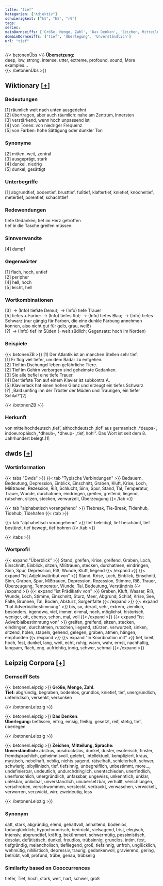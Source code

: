 ```yaml
---
title: "tief"
kategorien: ["Adjektiv"]
schwierigkeit: ["k5", "h5", "r9"]
tags:
series:
mainDornseiffs: ['Größe, Menge, Zahl', 'Das Denken', 'Zeichen, Mitteilung, Sprache']
domainDornseiffs: ['Tief', 'Überlegung', 'Unverständlich']
url: "tief"
---
```


{{< betonenÜbs >}}
**Übersetzung:**  
deep, low, strong, intense, utter, extreme, profound, sound, More examples...  
{{< /betonenÜbs >}}

## Wiktionary [[+](https://de.wiktionary.org/wiki/tief)]

### Bedeutungen
[1] räumlich weit nach unten ausgedehnt  
[2] übertragen, aber auch räumlich: nahe am Zentrum, Innersten  
[3] verstärkend, wenn hoch unpassend ist  
[4] von Tönen: von niedriger Frequenz  
[5] von Farben: hohe Sättigung oder dunkler Ton  

### Synonyme
[2] mitten, weit, zentral  
[3] ausgeprägt, stark  
[4] dunkel, niedrig  
[5] dunkel, gesättigt  

### Unterbegriffe
[1] abgrundtief, bodentief, brusttief, fußtief, klaftertief, knietief, knöcheltief, metertief, porentief, schachttief  

### Redewendungen
tiefe Gedanken; tief im Herz getroffen  
tief in die Tasche greifen müssen  

### Sinnverwandte
[4] dumpf  

### Gegenwörter
[1] flach, hoch, untief  
[2] peripher  
[4] hell, hoch  
[5] leicht, hell  

### Wortkombinationen
[3]  -> (Info) tiefste Demut;  -> (Info) tiefe Trauer  
[5] tiefes + Farbe:  -> (Info) tiefes Rot;  -> (Info) tiefes Blau;  -> (Info) tiefes Schwarz (nur gängig für Farben, die eine dunkle Färbung annehmen können, also nicht gut für gelb, grau, weiß)  
[?]  -> (Info) tief im Süden (=weit südlich; Gegensatz: hoch im Norden)  

### Beispiele
{{< betonenZB >}}
[1] Der Atlantik ist an manchen Stellen sehr tief.  
[1] Er flog viel tiefer, um dem Radar zu entgehen.  
[2] Tief im Dschungel leben gefährliche Tiere.  
[2] Tief im Gehirn verborgen sind geheimste Gedanken.  
[3] Sie alle befiel eine tiefe Trauer.  
[4] Der tiefste Ton auf einem Klavier ist subkontra A.  
[5] Klavierlack hat einen hohen Glanz und erzeugt ein tiefes Schwarz.  
[?] „Bald umfing ihn der Tröster der Müden und Traurigen, ein tiefer Schlaf!“[2]  

{{< /betonenZB >}}
### Herkunft
von mittelhochdeutsch ‚tief’, althochdeutsch ‚tiof’ aus germanisch ‚*deupa-’, indoeuropäisch ‚*dheub-, *dheup- „tief, hohl“. Das Wort ist seit dem 8. Jahrhundert belegt.[1]  



## dwds [[+](https://www.dwds.de/wb/tief)]

### Wortinformation
{{< tabs "Dwds" >}}
{{< tab "Typische Verbindungen" >}}
Bedauern, Bedeutung, Depression, Einblick, Einschnitt, Graben, Kluft, Krise, Loch, Mißtrauen, Rezession, Riß, Schlucht, Sinn, Spur, Stand, Tal, Temperatur, Trauer, Wunde, durchatmen, eindringen, greifen, greifend, liegend, rutschen, sitzen, stecken, verwurzelt, Überzeugung
{{< /tab >}}

{{< tab "alphabetisch vorangehend" >}}
Tiebreak, Tie-Break, Tidenhub, Tidehub, Tidehafen
{{< /tab >}}

{{< tab "alphabetisch vorangehend" >}}
tief beleidigt, tief beschämt, tief bestürzt, tief bewegt, tief bohren
{{< /tab >}}

{{< /tabs >}}

### Wortprofil
{{< expand "Überblick" >}} Stand, greifen, Krise, greifend, Graben, Loch, Einschnitt, Einblick, sitzen, Mißtrauen, stecken, durchatmen, eindringen, Sinn, Spur, Depression, Riß, Wunde, Kluft, liegend {{< /expand >}}
{{< expand "ist Adjektivattribut von" >}} Stand, Krise, Loch, Einblick, Einschnitt, Sinn, Graben, Spur, Mißtrauen, Depression, Rezession, Stimme, Riß, Trauer, Überzeugung, Temperatur, Wunde, Tal, Bedeutung, Verständnis {{< /expand >}}
{{< expand "ist Prädikativ von" >}} Graben, Kluft, Wasser, Riß, Wunde, Loch, Stimme, Einschnitt, Sturz, Meer, Abgrund, Schlaf, Krise, See, Falte, Brunnen, Tal, Boden, Absturz, Sorgenfalte {{< /expand >}}
{{< expand "hat Adverbialbestimmung" >}} bis, so, derart, sehr, extrem, ziemlich, besonders, irgendwo, viel, immer, einmal, noch, möglichst, historisch, weniger, oft, ebenso, schon, mal, voll {{< /expand >}}
{{< expand "ist Adverbialbestimmung von" >}} greifen, greifend, sitzen, stecken, eindringen, durchatmen, rutschen, liegend, stürzen, verwurzelt, sinken, sitzend, holen, stapeln, gehend, gelegen, graben, atmen, hängen, empfunden {{< /expand >}}
{{< expand "in Koordination mit" >}} tief, breit, hoch, fest, dunkel, lang, weit, echt, ruhig, warm, wahr, ernst, nachhaltig, langsam, flach, eng, aufrichtig, innig, schwer, schmal {{< /expand >}}

## Leipzig Corpora [[+](https://corpora.uni-leipzig.de/en/res?word=tief&corpusId=deu_newscrawl-public_2018)]

### Dornseiff Sets
{{< betonenLeipzig >}}
**Größe, Menge, Zahl:**  
**Tief:** abgründig, begraben, bodenlos, grundlos, knietief, tief, unergründlich, unterirdisch, versenkt, versunken  

{{< /betonenLeipzig >}}


{{< betonenLeipzig >}}
**Das Denken:**  
**Überlegung:** beflissen, eifrig, emsig, fleißig, gesetzt, reif, stetig, tief, überlegen  

{{< /betonenLeipzig >}}


{{< betonenLeipzig >}}
**Zeichen, Mitteilung, Sprache:**  
**Unverständlich:** abstrus, ausdruckslos, dunkel, duster, esoterisch, finster, fremdsprachlich, geheimnisvoll, gelehrt, intellektuell, kompliziert, kraus, mystisch, nebelhaft, neblig, nichts sagend, rätselhaft, schleierhaft, schwer, schwierig, sibyllinisch, tief, tiefsinnig, unbegreiflich, unbestimmt, more..., undefinierbar, undeutlich, undurchdringlich, unentschieden, unerfindlich, unerforschlich, unergründlich, unfassbar, ungewiss, unkenntlich, unklar, unlesbar, unlösbar, unverständlich, unübersetzbar, verhüllt, verschlungen, verschroben, verschwommen, versteckt, vertrackt, verwaschen, verwickelt, verworren, verzwickt, wirr, zweideutig, less  

{{< /betonenLeipzig >}}

### Synonym
satt, stark, abgründig, elend, gehaltvoll, anhaltend, bodenlos, todunglücklich, hypochondrisch, bedrückt, vielsagend, trist, elegisch, intensiv, abgrundtief, kräftig, bekümmert, schwermütig, pessimistisch, desolat, defätistisch, dunkel, freudlos, trübsinnig, grundlos, intim, fest, tiefgründig, melancholisch, tiefliegend, groß, tiefsinnig, unfroh, unglücklich, wehmütig, nihilistisch, depressiv, traurig, gedankenvoll, gravierend, gering, betrübt, voll, profund, trübe, genau, trübselig


### Similarity based on Cooccurrences
tiefer, Tief, hoch, stark, weit, hart, schwer, groß

